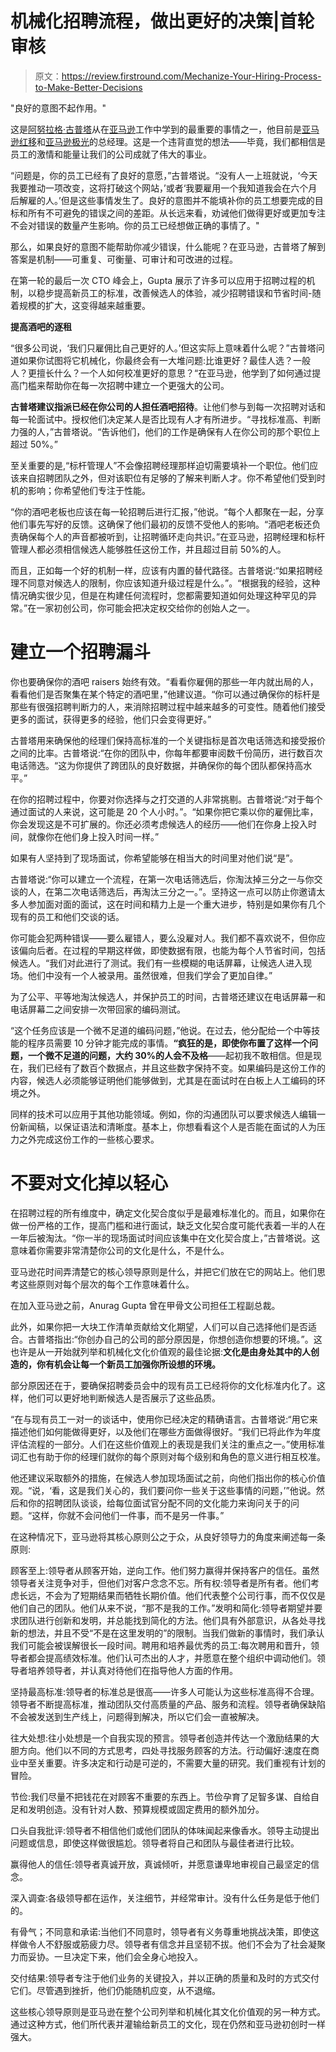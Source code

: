 # 机械化招聘流程，做出更好的决策|首轮审核

> 原文：<https://review.firstround.com/Mechanize-Your-Hiring-Process-to-Make-Better-Decisions>

"良好的意图不起作用。"

这是[阿努拉格·古普塔](https://www.linkedin.com/pub/anurag-gupta/0/332/853 "null")从在[亚马逊](http://www.amazon.com/ "null")工作中学到的最重要的事情之一，他目前是[亚马逊红移](http://aws.amazon.com/redshift/ "null")和[亚马逊极光](http://aws.amazon.com/rds/aurora/ "null")的总经理。这是一个违背直觉的想法——毕竟，我们都相信是员工的激情和能量让我们的公司成就了伟大的事业。

“问题是，你的员工已经有了良好的意愿，”古普塔说。“没有人一上班就说，‘今天我要推动一项改变，这将打破这个网站，’或者‘我要雇用一个我知道我会在六个月后解雇的人。’但是这些事情发生了。良好的意图并不能填补你的员工想要完成的目标和所有不可避免的错误之间的差距。从长远来看，劝诫他们做得更好或更加专注不会对错误的数量产生影响。你的员工已经想做正确的事情了。"

那么，如果良好的意图不能帮助你减少错误，什么能呢？在亚马逊，古普塔了解到答案是机制——可重复、可衡量、可审计和可改进的过程。

在第一轮的最后一次 CTO 峰会上，Gupta 展示了许多可以应用于招聘过程的机制，以稳步提高新员工的标准，改善候选人的体验，减少招聘错误和节省时间-随着规模的扩大，这变得越来越重要。

**提高酒吧的逐租**

“很多公司说，‘我们只雇佣比自己更好的人。’但这实际上意味着什么呢？”古普塔问道如果你试图将它机械化，你最终会有一大堆问题:比谁更好？最佳人选？一般人？更擅长什么？一个人如何校准更好的意思？“在亚马逊，他学到了如何通过提高门槛来帮助你在每一次招聘中建立一个更强大的公司。

**古普塔建议指派已经在你公司的人担任酒吧招待**。让他们参与到每一次招聘对话和每一轮面试中。授权他们决定某人是否比现有人才有所进步。“寻找标准高、判断力强的人，”古普塔说。“告诉他们，他们的工作是确保有人在你公司的那个职位上超过 50%。”

至关重要的是,“标杆管理人”不会像招聘经理那样迫切需要填补一个职位。他们应该来自招聘团队之外，但对该职位有足够的了解来判断人才。你不希望他们受到时机的影响；你希望他们专注于性能。

“你的酒吧老板也应该在每一轮招聘后进行汇报，”他说。“每个人都聚在一起，分享他们事先写好的反馈。这确保了他们最初的反馈不受他人的影响。“酒吧老板还负责确保每个人的声音都被听到，让招聘循环走向共识。”在亚马逊，招聘经理和标杆管理人都必须相信候选人能够胜任这份工作，并且超过目前 50%的人。

而且，正如每一个好的机制一样，应该有内置的替代路径。古普塔说:“如果招聘经理不同意对候选人的限制，你应该知道升级过程是什么。”。“根据我的经验，这种情况确实很少见，但是在构建任何流程时，您都需要知道如何处理这种罕见的异常。”在一家初创公司，你可能会把决定权交给你的创始人之一。

# 建立一个招聘漏斗

你也要确保你的酒吧 raisers 始终有效。“看看你雇佣的那些一年内就出局的人，看看他们是否聚集在某个特定的酒吧里，”他建议道。“你可以通过确保你的标杆是那些有很强招聘判断力的人，来消除招聘过程中越来越多的可变性。随着他们接受更多的面试，获得更多的经验，他们只会变得更好。”

古普塔用来确保他的经理们保持高标准的一个关键指标是首次电话筛选和接受报价之间的比率。古普塔说:“在你的团队中，你每年都要审阅数千份简历，进行数百次电话筛选。“这为你提供了跨团队的良好数据，并确保你的每个团队都保持高水平。”

在你的招聘过程中，你要对你选择与之打交道的人非常挑剔。古普塔说:“对于每个通过面试的人来说，这可能是 20 个人小时。”。“如果你把它乘以你的雇佣比率，你会发现这是不可扩展的。你还必须考虑候选人的经历——他们在你身上投入时间，就像你在他们身上投入时间一样。”

如果有人坚持到了现场面试，你希望能够在相当大的时间里对他们说“是”。

古普塔说:“你可以建立一个流程，在第一次电话筛选后，你淘汰掉三分之一与你交谈的人，在第二次电话筛选后，再淘汰三分之一。”。坚持这一点可以防止你邀请太多人参加面对面的面试，这在时间和精力上是一个重大进步，特别是如果你有几个现有的员工和他们交谈的话。

你可能会犯两种错误——要么雇错人，要么没雇对人。我们都不喜欢说不，但你应该偏向后者。在过程的早期这样做，即使数据有限，也能为每个人节省时间，包括候选人。“我们对此进行了测试。我们有一些模糊的电话屏幕，让候选人进入现场。他们中没有一个人被录用。虽然很难，但我们学会了更加自律。”

为了公平、平等地淘汰候选人，并保护员工的时间，古普塔还建议在电话屏幕一和电话屏幕二之间安排一次带回家的编码测试。

“这个任务应该是一个微不足道的编码问题，”他说。在过去，他分配给一个中等技能的程序员需要 10 分钟才能完成的事情。**“疯狂的是，即使你布置了这样一个问题，一个微不足道的问题，大约 30%的人会不及格**——起初我不敢相信。但是现在，我们已经有了数百个数据点，并且这些数字保持不变。如果编码是这份工作的内容，候选人必须能够证明他们能够做到，尤其是在面试时在白板上人工编码的环境之外。

同样的技术可以应用于其他功能领域。例如，你的沟通团队可以要求候选人编辑一份新闻稿，以保证语法和清晰度。基本上，你想看看这个人是否能在面试的人为压力之外完成这份工作的一些核心要求。

# 不要对文化掉以轻心

在招聘过程的所有维度中，确定文化契合度似乎是最难标准化的。而且，如果你在做一份严格的工作，提高门槛和进行面试，缺乏文化契合度可能代表着一半的人在一年后被淘汰。“你一半的现场面试时间应该集中在文化契合度上，”古普塔说。这意味着你需要非常清楚你公司的文化是什么，不是什么。

亚马逊花时间弄清楚它的核心领导原则是什么，并把它们放在它的网站上。他们思考这些原则对每个层次的每个工作意味着什么。

在加入亚马逊之前，Anurag Gupta 曾在甲骨文公司担任工程副总裁。

此外，如果你把一大块工作清单贡献给文化期望，人们可以自己选择他们是否适合。古普塔指出:“你创办自己的公司的部分原因是，你想创造你想要的环境。”。这也许是从一开始就列举和机械化文化价值观的最佳论据:**文化是由身处其中的人创造的，你有机会让每一个新员工加强你所设想的环境。**

部分原因还在于，要确保招聘委员会中的现有员工已经将你的文化标准内化了。这样，他们可以更好地判断候选人是否展示了这些品质。

“在与现有员工一对一的谈话中，使用你已经决定的精确语言。古普塔说:“用它来描述他们如何能做得更好，以及他们在哪些方面做得很好。“我们已将此作为年度评估流程的一部分。人们在这些价值观上的表现是我们关注的重点之一。”使用标准词汇也有助于你的经理们就你的每个原则对每个级别和角色的意义进行相互校准。

他还建议采取额外的措施，在候选人参加现场面试之前，向他们指出你的核心价值观。“说，‘看，这是我们关心的，我们要问你一些关于这些事情的问题，’”他说。然后和你的招聘团队谈谈，给每位面试官分配不同的文化能力来询问关于的问题。“这样，你就不会问他们一件事，而不是另一件事。”

在这种情况下，亚马逊将其核心原则公之于众，从良好领导力的角度来阐述每一条原则:

顾客至上:领导者从顾客开始，逆向工作。他们努力赢得并保持客户的信任。虽然领导者关注竞争对手，但他们对客户念念不忘。所有权:领导者是所有者。他们考虑长远，不会为了短期结果而牺牲长期价值。他们代表整个公司行事，而不仅仅是他们自己的团队。他们从来不说，“那不是我的工作。”发明和简化:领导者期望并要求团队进行创新和发明，并总能找到简化的方法。他们具有外部意识，从各处寻找新的想法，并且不受“不是在这里发明的”的限制。当我们做新的事情时，我们承认我们可能会被误解很长一段时间。聘用和培养最优秀的员工:每次聘用和晋升，领导者都会提高绩效标准。他们认可杰出的人才，并愿意在整个组织中调动他们。领导者培养领导者，并认真对待他们在指导他人方面的作用。

坚持最高标准:领导者的标准总是很高——许多人可能认为这些标准高得不合理。领导者不断提高标准，推动团队交付高质量的产品、服务和流程。领导者确保缺陷不会被发送到生产线上，问题得到解决，所以它们会一直被解决。

往大处想:往小处想是一个自我实现的预言。领导者创造并传达一个激励结果的大胆方向。他们以不同的方式思考，四处寻找服务顾客的方法。行动偏好:速度在商业中至关重要。许多决定和行动是可逆的，不需要大量的研究。我们重视有计划的冒险。

节俭:我们尽量不把钱花在对顾客不重要的东西上。节俭孕育了足智多谋、自给自足和发明创造。没有针对人数、预算规模或固定费用的额外加分。

口头自我批评:领导者不相信他们或他们团队的体味闻起来像香水。领导主动提出问题或信息，即使这样做很尴尬。领导者将自己和团队与最佳者进行比较。

赢得他人的信任:领导者真诚开放，真诚倾听，并愿意谦卑地审视自己最坚定的信念。

深入调查:各级领导都在运作，关注细节，并经常审计。没有什么任务是低于他们的。

有骨气；不同意和承诺:当他们不同意时，领导者有义务尊重地挑战决策，即使这样做令人不舒服或筋疲力尽。领导者有信念并且坚韧不拔。他们不会为了社会凝聚力而妥协。一旦决定下来，他们会全身心地投入。

交付结果:领导者专注于他们业务的关键投入，并以正确的质量和及时的方式交付它们。尽管遇到挫折，他们仍能随机应变，从不退缩。

这些核心领导原则是亚马逊在整个公司列举和机械化其文化价值观的另一种方式。通过这种方式，他们所代表并灌输给新员工的文化，现在仍然和亚马逊初创时一样强大。